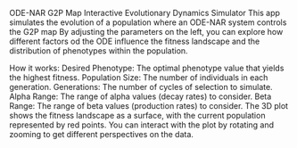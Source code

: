 ODE-NAR G2P Map
Interactive Evolutionary Dynamics Simulator
This app simulates the evolution of a population where an ODE-NAR system controls the G2P map By adjusting the parameters on the left, you can explore how different factors od the ODE influence the fitness landscape and the distribution of phenotypes within the population.

How it works:
Desired Phenotype: The optimal phenotype value that yields the highest fitness.
Population Size: The number of individuals in each generation.
Generations: The number of cycles of selection to simulate.
Alpha Range: The range of alpha values (decay rates) to consider.
Beta Range: The range of beta values (production rates) to consider.
The 3D plot shows the fitness landscape as a surface, with the current population represented by red points. You can interact with the plot by rotating and zooming to get different perspectives on the data.
